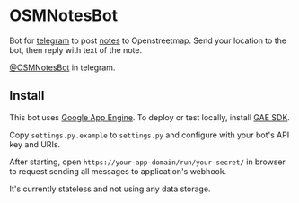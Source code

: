 # OSMNotesBot

Bot for [telegram](https://telegram.org/) to post
[notes](http://wiki.openstreetmap.org/wiki/Notes) to Openstreetmap. Send your
location to the bot, then reply with text of the note.

[@OSMNotesBot](https://telegram.me/OSMNotesBot) in telegram.

## Install

This bot uses [Google App Engine](https://cloud.google.com/appengine/).
To deploy or test locally, install
[GAE SDK](https://cloud.google.com/appengine/downloads).

Copy ``settings.py.example`` to ``settings.py`` and configure with your bot's
API key and URIs.

After starting, open ``https://your-app-domain/run/your-secret/`` in browser to
request sending all messages to application's webhook.

It's currently stateless and not using any data storage.
